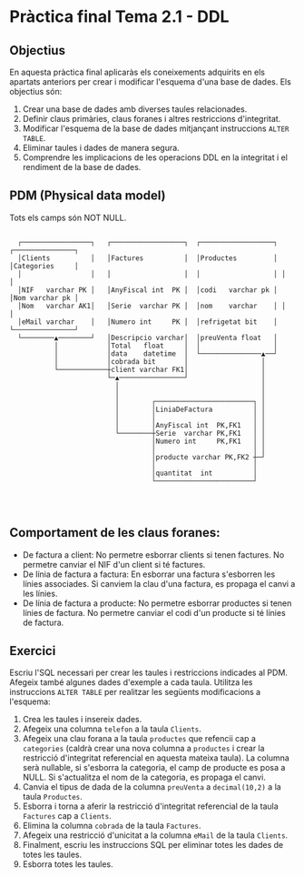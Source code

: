 # Pràctica final Tema 2.1 - DDL

## Objectius

En aquesta pràctica final aplicaràs els coneixements adquirits en els apartats anteriors per crear i modificar l'esquema d'una base de dades. Els objectius són:
1. Crear una base de dades amb diverses taules relacionades.
2. Definir claus primàries, claus foranes i altres restriccions d'integritat.
3. Modificar l'esquema de la base de dades mitjançant instruccions `ALTER TABLE`.
4. Eliminar taules i dades de manera segura.
5. Comprendre les implicacions de les operacions DDL en la integritat i el rendiment de la base de dades.


## PDM (Physical data model)

Tots els camps són NOT NULL.

```text
                                                                                      
  ┌─────────────────┐   ┌──────────────────┐  ┌──────────────────┐ ┌───────────────┐  
  │Clients          │   │Factures          │  │Productes         │ │Categories     │  
  │                 │   │                  │  │                  │ │               │  
  │NIF   varchar PK │   │AnyFiscal int  PK │  │codi   varchar pk │ │Nom varchar pk │  
  │Nom   varchar AK1│   │Serie  varchar PK │  │nom    varchar    │ │               │  
  │eMail varchar    │   │Numero int     PK │  │refrigetat bit    │ └───────────────┘  
  └────────▲────────┘   │Descripcio varchar│  │preuVenta float   │                    
           │            │Total   float     │  │                  │                    
           │            │data    datetime  │  └───────────────▲──┘                    
           │            │cobrada bit       │                  │                       
           └────────────┼client varchar FK1│                  │                       
                        └─▲────────────────┘                  │                       
                          │                                   │                       
                          │                                   │                       
                          │        ┌────────────────────────┐ │                       
                          │        │LiniaDeFactura          │ │                       
                          │        │                        │ │                       
                          │        │AnyFiscal int  PK,FK1   │ │                       
                          └────────┼Serie  varchar PK,FK1   │ │                       
                                   │Numero int     PK,FK1   │ │                       
                                   │                        │ │                       
                                   │producte varchar PK,FK2 ┼─┘                       
                                   │                        │                         
                                   │quantitat  int          │                         
                                   └────────────────────────┘                         
                                                                                      
                                                                                        
                                                                  
```

## Comportament de les claus foranes:

* De factura a client: No permetre esborrar clients si tenen factures. No permetre canviar el NIF d'un client si té factures.
* De línia de factura a factura: En esborrar una factura s'esborren les línies associades. Si canviem la clau d'una factura, es propaga el canvi a les línies.
* De línia de factura a producte: No permetre esborrar productes si tenen línies de factura. No permetre canviar el codi d'un producte si té línies de factura.

## Exercici

Escriu l'SQL necessari per crear les taules i restriccions indicades al PDM. Afegeix també algunes dades d'exemple a cada taula.
Utilitza les instruccions `ALTER TABLE` per realitzar les següents modificacions a l'esquema:
1. Crea les taules i insereix dades.
2. Afegeix una columna `telefon` a la taula `Clients`.
3. Afegeix una clau forana a la taula `productes` que refencii cap a `categories` (caldrà crear una nova columna a `productes` i crear la restricció d'integritat referencial en aquesta mateixa taula). La columna serà nullable, si s'esborra la categoria, el camp de producte es posa a NULL. Si s'actualitza el nom de la categoria, es propaga el canvi.
4. Canvia el tipus de dada de la columna `preuVenta` a `decimal(10,2)` a la taula `Productes`.
5. Esborra i torna a aferir la restricció d'integritat referencial de la taula `Factures` cap a `Clients`.
6. Elimina la columna `cobrada` de la taula `Factures`.
7. Afegeix una restricció d'unicitat a la columna `eMail` de la taula `Clients`.
8. Finalment, escriu les instruccions SQL per eliminar totes les dades de totes les taules.
9. Esborra totes les taules.
